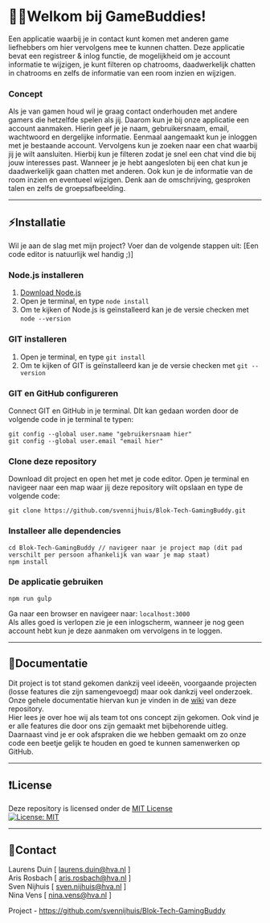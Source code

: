 # 👋🏼Welkom bij GameBuddies!
Een applicatie waarbij je in contact kunt komen met anderen game liefhebbers om hier vervolgens
mee te kunnen chatten. 
Deze applicatie bevat een registreer & inlog functie, de mogelijkheid om je account informatie te wijzigen, je kunt filteren op chatrooms, daadwerkelijk chatten in chatrooms en
zelfs de informatie van een room inzien en wijzigen.

### Concept
Als je van gamen houd wil je graag contact onderhouden met andere gamers die hetzelfde spelen als jij. Daarom kun je bij onze applicatie een account aanmaken. Hierin geef je je naam, gebruikersnaam, email, wachtwoord en dergelijke informatie.
Eenmaal aangemaakt kun je inloggen met je bestaande account. Vervolgens kun je zoeken naar een chat waarbij jij je wilt aansluiten. Hierbij kun je filteren zodat je snel een chat vind die bij jouw interesses past. 
Wanneer je je hebt aangesloten bij een chat kun je daadwerkelijk gaan chatten met anderen. Ook kun je de informatie van de room inzien en eventueel wijzigen. Denk aan de omschrijving, gesproken talen en zelfs de groepsafbeelding.

---

## :zap:Installatie 
Wil je aan de slag met mijn project? Voer dan de volgende stappen uit: 
[Een code editor is natuurlijk wel handig ;)]

### Node.js installeren
1. [Download Node.js](https://nodejs.org/en/download/)
2. Open je terminal, en type `node install`
3. Om te kijken of Node.js is geïnstalleerd kan je de versie checken met `node --version`

### GIT installeren
1. Open je terminal, en type `git install`
2. Om te kijken of GIT is geïnstalleerd kan je de versie checken met `git --version`

### GIT en GitHub configureren
Connect GIT en GitHub in je terminal. DIt kan gedaan worden door de volgende code in je terminal te typen:
```
git config --global user.name "gebruikersnaam hier"
git config --global user.email "email hier"
```

### Clone deze repository
Download dit project en open het met je code editor. Open je terminal en navigeer naar een map waar jij deze repository wilt opslaan en type de volgende code:
```
git clone https://github.com/svennijhuis/Blok-Tech-GamingBuddy.git
```

### Installeer alle dependencies
```
cd Blok-Tech-GamingBuddy // navigeer naar je project map (dit pad verschilt per persoon afhankelijk van waar je map staat)
npm install
```

### De applicatie gebruiken
```
npm run gulp
```
Ga naar een browser en navigeer naar: `localhost:3000` <br>
Als alles goed is verlopen zie je een inlogscherm, wanneer je nog geen account hebt kun je deze aanmaken om vervolgens in te loggen. 

---

## :memo:Documentatie
Dit project is tot stand gekomen dankzij veel ideeën, voorgaande projecten (losse features die zijn samengevoegd) maar ook dankzij veel onderzoek. <br>
Onze gehele documentatie hiervan kun je vinden in de [wiki](https://github.com/svennijhuis/Blok-Tech-GamingBuddy/wiki) van deze repository. <br>
Hier lees je over hoe wij als team tot ons concept zijn gekomen. Ook vind je er alle features die door ons zijn gemaakt met bijbehorende uitleg. Daarnaast vind je er ook afspraken die we hebben gemaakt om zo onze code een beetje gelijk te houden en goed te kunnen samenwerken op GitHub.

---

## :heavy_exclamation_mark:License
Deze repository is licensed onder de [MIT License](https://github.com/svennijhuis/Blok-Tech-GamingBuddy/blob/main/LICENSE) <br>
[![License: MIT](https://img.shields.io/badge/License-MIT-yellow.svg)](https://opensource.org/licenses/MIT)

---

## :email:Contact
Laurens Duin [ laurens.duin@hva.nl ] <br>
Aris Rosbach [ aris.rosbach@hva.nl ] <br>
Sven Nijhuis [ sven.nijhuis@hva.nl ] <br>
Nina Vens [ nina.vens@hva.nl ] <br>

Project - https://github.com/svennijhuis/Blok-Tech-GamingBuddy

